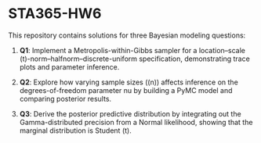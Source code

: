 # STA365-HW6
This repository contains solutions for three Bayesian modeling questions:

1. **Q1**: Implement a Metropolis-within-Gibbs sampler for a location–scale \(t\)-norm–halfnorm–discrete-uniform specification, demonstrating trace plots and parameter inference.

2. **Q2**: Explore how varying sample sizes (\(n\)) affects inference on the degrees-of-freedom parameter nu by building a PyMC model and comparing posterior results.

3. **Q3**: Derive the posterior predictive distribution by integrating out the Gamma-distributed precision from a Normal likelihood, showing that the marginal distribution is Student \(t\).
